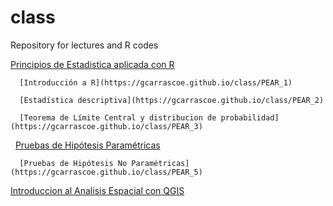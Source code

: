 # class

Repository for lectures and R codes

[Principios de Estadistica aplicada con R](https://gcarrascoe.github.io/class/PEAR)

      [Introducción a R](https://gcarrascoe.github.io/class/PEAR_1)
   
      [Estadística descriptiva](https://gcarrascoe.github.io/class/PEAR_2)

      [Teorema de Límite Central y distribucion de probabilidad](https://gcarrascoe.github.io/class/PEAR_3)
   
      [Pruebas de Hipótesis Paramétricas](https://gcarrascoe.github.io/class/PEAR_4)
   
      [Pruebas de Hipótesis No Paramétricas](https://gcarrascoe.github.io/class/PEAR_5)

[Introduccion al Analisis Espacial con QGIS](https://gcarrascoe.github.io/class/qgis)
